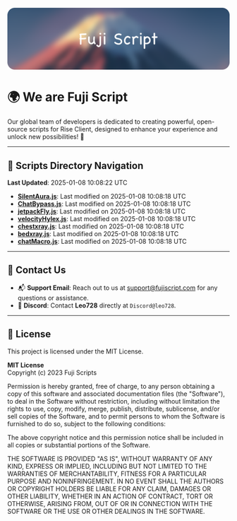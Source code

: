 ![Banner](.github/b.webp)

# 🌍 **We are Fuji Script**

Our global team of developers is dedicated to creating powerful, open-source scripts for Rise Client, designed to enhance your experience and unlock new possibilities! 🌟

---
<!-- SCRIPTS_NAVIGATION_START -->
## 📂 **Scripts Directory Navigation**

**Last Updated**: 2025-01-08 10:08:22 UTC

- **[SilentAura.js](scripts/SilentAura.js)**: Last modified on 2025-01-08 10:08:18 UTC
- **[ChatBypass.js](scripts/ChatBypass.js)**: Last modified on 2025-01-08 10:08:18 UTC
- **[jetpackFly.js](scripts/jetpackFly.js)**: Last modified on 2025-01-08 10:08:18 UTC
- **[velocityHylex.js](scripts/velocityHylex.js)**: Last modified on 2025-01-08 10:08:18 UTC
- **[chestxray.js](scripts/chestxray.js)**: Last modified on 2025-01-08 10:08:18 UTC
- **[bedxray.js](scripts/bedxray.js)**: Last modified on 2025-01-08 10:08:18 UTC
- **[chatMacro.js](scripts/chatMacro.js)**: Last modified on 2025-01-08 10:08:18 UTC

<!-- SCRIPTS_NAVIGATION_END -->

---

## 💬 **Contact Us**  
- 📬 **Support Email**: Reach out to us at [support@fujiscript.com](mailto:support@fujiscript.com) for any questions or assistance.  
- 💬 **Discord**: Contact **Leo728** directly at `Discord@leo728`.

---

## 📜 **License**

This project is licensed under the MIT License.  

**MIT License**  
Copyright (c) 2023 Fuji Scripts  

Permission is hereby granted, free of charge, to any person obtaining a copy of this software and associated documentation files (the "Software"), to deal in the Software without restriction, including without limitation the rights to use, copy, modify, merge, publish, distribute, sublicense, and/or sell copies of the Software, and to permit persons to whom the Software is furnished to do so, subject to the following conditions:  

The above copyright notice and this permission notice shall be included in all copies or substantial portions of the Software.  

THE SOFTWARE IS PROVIDED "AS IS", WITHOUT WARRANTY OF ANY KIND, EXPRESS OR IMPLIED, INCLUDING BUT NOT LIMITED TO THE WARRANTIES OF MERCHANTABILITY, FITNESS FOR A PARTICULAR PURPOSE AND NONINFRINGEMENT. IN NO EVENT SHALL THE AUTHORS OR COPYRIGHT HOLDERS BE LIABLE FOR ANY CLAIM, DAMAGES OR OTHER LIABILITY, WHETHER IN AN ACTION OF CONTRACT, TORT OR OTHERWISE, ARISING FROM, OUT OF OR IN CONNECTION WITH THE SOFTWARE OR THE USE OR OTHER DEALINGS IN THE SOFTWARE.  
